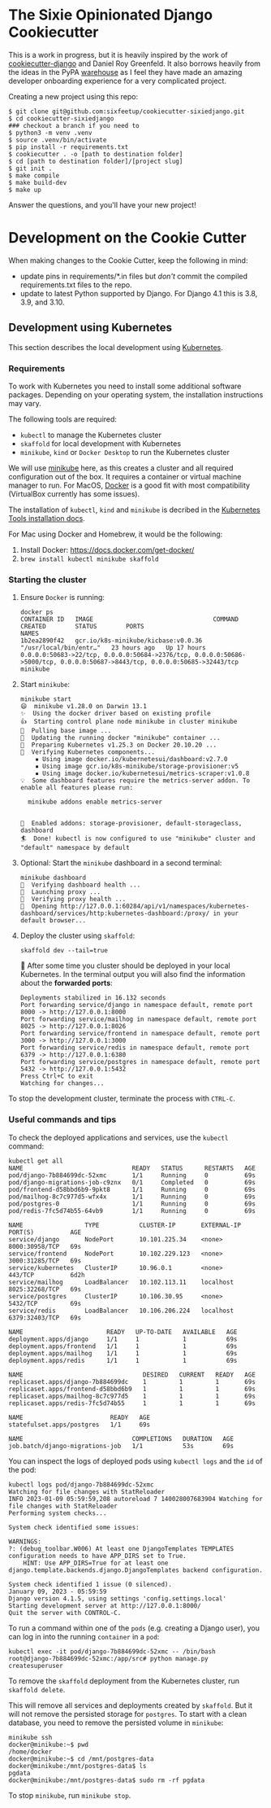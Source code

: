 # The Sixie Opinionated Django Cookiecutter

This is a work in progress, but it is heavily inspired by the work
of [cookiecutter-django](https://github.com/pydanny/cookiecutter-django)
and Daniel Roy Greenfeld. It also borrows heavily from the ideas in the
PyPA [warehouse](https://github.com/pypa/warehouse) as I feel they have 
made an amazing developer onboarding experience for a very complicated
project.

Creating a new project using this repo:

    $ git clone git@github.com:sixfeetup/cookiecutter-sixiedjango.git
    $ cd cookiecutter-sixiedjango
    ### checkout a branch if you need to
    $ python3 -m venv .venv
    $ source .venv/bin/activate
    $ pip install -r requirements.txt
    $ cookiecutter . -o [path to destination folder]
    $ cd [path to destination folder]/[project slug]
    $ git init .
    $ make compile
    $ make build-dev
    $ make up

Answer the questions, and you'll have your new project!

# Development on the Cookie Cutter

When making changes to the Cookie Cutter, keep the following in mind:

* update pins in requirements/*.in files but *don't* commit the compiled requirements.txt
  files to the repo.
* update to latest Python supported by Django. For Django 4.1 this is 3.8, 3.9, and 3.10.


## Development using Kubernetes

This section describes the local development using [Kubernetes](https://kubernetes.io).

### Requirements

To work with Kubernetes you need to install some additional software packages. Depending on your operating system, the installation instructions may vary.

The following tools are required:

- `kubectl` to manage the Kubernetes cluster
- `skaffold` for local development with Kubernetes
- `minikube`, `kind` or `Docker Desktop` to run the Kubernetes cluster

We will use [minikube](https://minikube.sigs.k8s.io/docs/start/) here, as this creates a cluster and all required configuration out of the box. It requires a container or virtual machine manager to run. For MacOS, [Docker](https://docs.docker.com/get-docker/) is a good fit with most compatibility (VirtualBox currently has some issues).

The installation of `kubectl`, `kind` and `minikube` is decribed in the [Kubernetes Tools installation docs](https://kubernetes.io/docs/tasks/tools/).

For Mac using Docker and Homebrew, it would be the following:

1. Install Docker: https://docs.docker.com/get-docker/
1. `brew install kubectl minikube skaffold`

### Starting the cluster

1. Ensure `Docker` is running:
    ```
    docker ps
    CONTAINER ID   IMAGE                                 COMMAND                  CREATED        STATUS        PORTS                                                                                                                        NAMES
    1b2ea2890f42   gcr.io/k8s-minikube/kicbase:v0.0.36   "/usr/local/bin/entr…"   23 hours ago   Up 17 hours   0.0.0.0:50683->22/tcp, 0.0.0.0:50684->2376/tcp, 0.0.0.0:50686->5000/tcp, 0.0.0.0:50687->8443/tcp, 0.0.0.0:50685->32443/tcp   minikube
    ```
1. Start `minikube`:
    ```
    minikube start
    😄  minikube v1.28.0 on Darwin 13.1
    ✨  Using the docker driver based on existing profile
    👍  Starting control plane node minikube in cluster minikube
    🚜  Pulling base image ...
    🏃  Updating the running docker "minikube" container ...
    🐳  Preparing Kubernetes v1.25.3 on Docker 20.10.20 ...
    🔎  Verifying Kubernetes components...
        ▪ Using image docker.io/kubernetesui/dashboard:v2.7.0
        ▪ Using image gcr.io/k8s-minikube/storage-provisioner:v5
        ▪ Using image docker.io/kubernetesui/metrics-scraper:v1.0.8
    💡  Some dashboard features require the metrics-server addon. To enable all features please run:

      minikube addons enable metrics-server	


    🌟  Enabled addons: storage-provisioner, default-storageclass, dashboard
    🏄  Done! kubectl is now configured to use "minikube" cluster and "default" namespace by default
    ```
1. Optional: Start the `minikube` dashboard in a second terminal:
    ```
    minikube dashboard
    🤔  Verifying dashboard health ...
    🚀  Launching proxy ...
    🤔  Verifying proxy health ...
    🎉  Opening http://127.0.0.1:60284/api/v1/namespaces/kubernetes-dashboard/services/http:kubernetes-dashboard:/proxy/ in your default browser...
    ```
1. Deploy the cluster using `skaffold`:
    ```
    skaffold dev --tail=true
    ```
    🎉 After some time you cluster should be deployed in your local Kubernetes. In the terminal output you will also find the information about the **forwarded ports**:
    ```
    Deployments stabilized in 16.132 seconds
    Port forwarding service/django in namespace default, remote port 8000 -> http://127.0.0.1:8000
    Port forwarding service/mailhog in namespace default, remote port 8025 -> http://127.0.0.1:8026
    Port forwarding service/frontend in namespace default, remote port 3000 -> http://127.0.0.1:3000
    Port forwarding service/redis in namespace default, remote port 6379 -> http://127.0.0.1:6380
    Port forwarding service/postgres in namespace default, remote port 5432 -> http://127.0.0.1:5432
    Press Ctrl+C to exit
    Watching for changes...
    ```

To stop the development cluster, terminate the process with `CTRL-C`.

### Useful commands and tips

To check the deployed applications and services, use the `kubectl` command:

```
kubectl get all
NAME                              READY   STATUS      RESTARTS   AGE
pod/django-7b884699dc-52xmc       1/1     Running     0          69s
pod/django-migrations-job-c9znx   0/1     Completed   0          69s
pod/frontend-d58bbd6b9-9pkt8      1/1     Running     0          69s
pod/mailhog-8c7c977d5-wfx4x       1/1     Running     0          69s
pod/postgres-0                    1/1     Running     0          69s
pod/redis-7fc5d74b55-64vb9        1/1     Running     0          69s

NAME                 TYPE           CLUSTER-IP       EXTERNAL-IP   PORT(S)          AGE
service/django       NodePort       10.101.225.34    <none>        8000:30958/TCP   69s
service/frontend     NodePort       10.102.229.123   <none>        3000:31285/TCP   69s
service/kubernetes   ClusterIP      10.96.0.1        <none>        443/TCP          6d2h
service/mailhog      LoadBalancer   10.102.113.11    localhost     8025:32268/TCP   69s
service/postgres     ClusterIP      10.106.30.95     <none>        5432/TCP         69s
service/redis        LoadBalancer   10.106.206.224   localhost     6379:32403/TCP   69s

NAME                       READY   UP-TO-DATE   AVAILABLE   AGE
deployment.apps/django     1/1     1            1           69s
deployment.apps/frontend   1/1     1            1           69s
deployment.apps/mailhog    1/1     1            1           69s
deployment.apps/redis      1/1     1            1           69s

NAME                                 DESIRED   CURRENT   READY   AGE
replicaset.apps/django-7b884699dc    1         1         1       69s
replicaset.apps/frontend-d58bbd6b9   1         1         1       69s
replicaset.apps/mailhog-8c7c977d5    1         1         1       69s
replicaset.apps/redis-7fc5d74b55     1         1         1       69s

NAME                        READY   AGE
statefulset.apps/postgres   1/1     69s

NAME                              COMPLETIONS   DURATION   AGE
job.batch/django-migrations-job   1/1           53s        69s
```

You can inspect the logs of deployed pods using `kubectl logs` and the `id` of the pod:

```
kubectl logs pod/django-7b884699dc-52xmc
Watching for file changes with StatReloader
INFO 2023-01-09 05:59:59,208 autoreload 7 140028007683904 Watching for file changes with StatReloader
Performing system checks...

System check identified some issues:

WARNINGS:
?: (debug_toolbar.W006) At least one DjangoTemplates TEMPLATES configuration needs to have APP_DIRS set to True.
	HINT: Use APP_DIRS=True for at least one django.template.backends.django.DjangoTemplates backend configuration.

System check identified 1 issue (0 silenced).
January 09, 2023 - 05:59:59
Django version 4.1.5, using settings 'config.settings.local'
Starting development server at http://127.0.0.1:8000/
Quit the server with CONTROL-C.
```

To run a command within one of the `pods` (e.g. creating a Django user), you can log in into the running `container` in a `pod`:

```
kubectl exec -it pod/django-7b884699dc-52xmc -- /bin/bash
root@django-7b884699dc-52xmc:/app/src# python manage.py createsuperuser
```


To remove the `skaffold` deployment from the Kubernetes cluster, run `skaffold delete`.

This will remove all services and deployments created by `skaffold`. But it will not remove the persisted storage for `postgres`. To start with a clean database, you need to remove the persisted volume in `minikube`:

```
minikube ssh
docker@minikube:~$ pwd
/home/docker
docker@minikube:~$ cd /mnt/postgres-data
docker@minikube:/mnt/postgres-data$ ls
pgdata
docker@minikube:/mnt/postgres-data$ sudo rm -rf pgdata
```

To stop `minikube`, run `minikube stop`.

